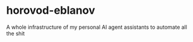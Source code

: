 # horovod-eblanov
A whole infrastructure of my personal AI agent assistants to automate all the shit
